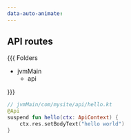```yaml
---
data-auto-animate:
---
```


## API routes

{{{ Folders

* jvmMain
  * api 

}}}

```kotlin <fragment> [api-backend]
// jvmMain/com/mysite/api/hello.kt
@Api
suspend fun hello(ctx: ApiContext) {
    ctx.res.setBodyText("hello world")
}
```

